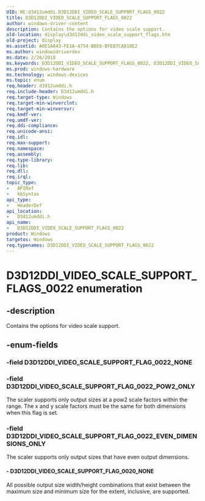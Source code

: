 ```yaml
---
UID: NE:d3d12umddi.D3D12DDI_VIDEO_SCALE_SUPPORT_FLAGS_0022
title: D3D12DDI_VIDEO_SCALE_SUPPORT_FLAGS_0022
author: windows-driver-content
description: Contains the options for video scale support.
old-location: display\d3d12ddi_video_scale_support_flags.htm
old-project: display
ms.assetid: A0E1AA43-FE1A-4754-B8E6-BFE87CA810E2
ms.author: windowsdriverdev
ms.date: 2/26/2018
ms.keywords: D3D12DDI_VIDEO_SCALE_SUPPORT_FLAGS_0022, D3D12DDI_VIDEO_SCALE_SUPPORT_FLAGS_0022 enumeration [Display Devices], D3D12DDI_VIDEO_SCALE_SUPPORT_FLAG_0020_NONE, D3D12DDI_VIDEO_SCALE_SUPPORT_FLAG_0022_EVEN_DIMENSIONS_ONLY, D3D12DDI_VIDEO_SCALE_SUPPORT_FLAG_0022_POW2_ONLY, d3d12umddi/D3D12DDI_VIDEO_SCALE_SUPPORT_FLAGS_0022, d3d12umddi/D3D12DDI_VIDEO_SCALE_SUPPORT_FLAG_0020_NONE, d3d12umddi/D3D12DDI_VIDEO_SCALE_SUPPORT_FLAG_0022_EVEN_DIMENSIONS_ONLY, d3d12umddi/D3D12DDI_VIDEO_SCALE_SUPPORT_FLAG_0022_POW2_ONLY, display.d3d12ddi_video_scale_support_flags
ms.prod: windows-hardware
ms.technology: windows-devices
ms.topic: enum
req.header: d3d12umddi.h
req.include-header: D3d12umddi.h
req.target-type: Windows
req.target-min-winverclnt: 
req.target-min-winversvr: 
req.kmdf-ver: 
req.umdf-ver: 
req.ddi-compliance: 
req.unicode-ansi: 
req.idl: 
req.max-support: 
req.namespace: 
req.assembly: 
req.type-library: 
req.lib: 
req.dll: 
req.irql: 
topic_type:
-	APIRef
-	kbSyntax
api_type:
-	HeaderDef
api_location:
-	D3d12umddi.h
api_name:
-	D3D12DDI_VIDEO_SCALE_SUPPORT_FLAGS_0022
product: Windows
targetos: Windows
req.typenames: D3D12DDI_VIDEO_SCALE_SUPPORT_FLAGS_0022
---
```


# D3D12DDI_VIDEO_SCALE_SUPPORT_FLAGS_0022 enumeration


## -description


Contains the options for video scale support.


## -enum-fields




### -field D3D12DDI_VIDEO_SCALE_SUPPORT_FLAG_0022_NONE


### -field D3D12DDI_VIDEO_SCALE_SUPPORT_FLAG_0022_POW2_ONLY

The scaler supports only output sizes at a pow2 scale factors within the range.  The x and y scale factors must be the same for both dimensions when this flag is set.


### -field D3D12DDI_VIDEO_SCALE_SUPPORT_FLAG_0022_EVEN_DIMENSIONS_ONLY

The scaler supports only output sizes that have even output dimensions.


#### - D3D12DDI_VIDEO_SCALE_SUPPORT_FLAG_0020_NONE

All possible output size width/height combinations that exist between the maximum size and minimum size for the extent, inclusive, are supported.  

